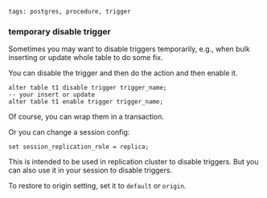 ```metadata
tags: postgres, procedure, trigger
```

### temporary disable trigger
Sometimes you may want to disable triggers temporarily, e.g., when bulk inserting or 
update whole table to do some fix.

You can disable the trigger and then do the action and then enable it.

    alter table t1 disable trigger trigger_name;
    -- your insert or update
    alter table t1 enable trigger trigger_name;

Of course, you can wrap them in a transaction.

Or you can change a session config:

    set session_replication_role = replica;

This is intended to be used in replication cluster to disable triggers. But you can 
also use it in your session to disable triggers.

To restore to origin setting, set it to `default` or `origin`.

